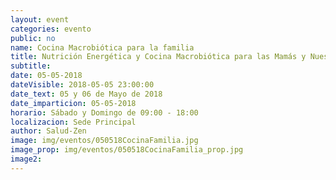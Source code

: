 ```yaml
---
layout: event
categories: evento
public: no
name: Cocina Macrobiótica para la familia
title: Nutrición Energética y Cocina Macrobiótica para las Mamás y Nuestros Hijos
subtitle:
date: 05-05-2018
dateVisible: 2018-05-05 23:00:00
date_text: 05 y 06 de Mayo de 2018
date_imparticion: 05-05-2018
horario: Sábado y Domingo de 09:00 - 18:00
localizacion: Sede Principal
author: Salud-Zen
image: img/eventos/050518CocinaFamilia.jpg
image_prop: img/eventos/050518CocinaFamilia_prop.jpg
image2:
---
```

